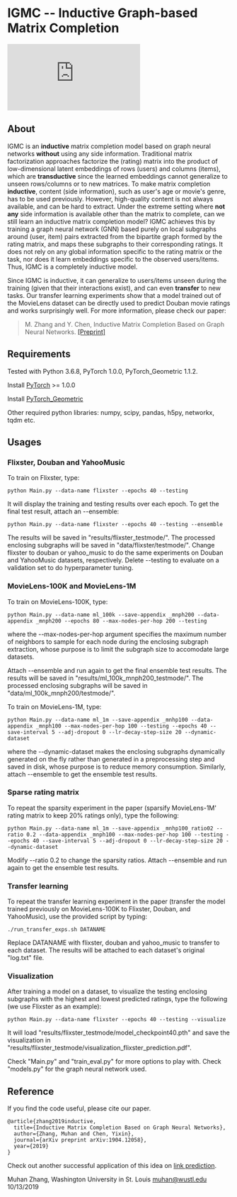 IGMC -- Inductive Graph-based Matrix Completion
===============================================================================

![alt text](https://github.com/muhanzhang/IGMC/raw/master/overall2.pdf "Illustration of IGMC")

About
-----

IGMC is an __inductive__ matrix completion model based on graph neural networks __without__ using any side information. Traditional matrix factorization approaches factorize the (rating) matrix into the product of low-dimensional latent embeddings of rows (users) and columns (items), which are __transductive__ since the learned embeddings cannot generalize to unseen rows/columns or to new matrices. To make matrix completion __inductive__, content (side information), such as user's age or movie's genre, has to be used previously. However, high-quality content is not always available, and can be hard to extract. Under the extreme setting where __not any__ side information is available other than the matrix to complete, can we still learn an inductive matrix completion model? IGMC achieves this by training a graph neural network (GNN) based purely on local subgraphs around (user, item) pairs extracted from the bipartite graph formed by the rating matrix, and maps these subgraphs to their corresponding ratings. It does not rely on any global information specific to the rating matrix or the task, nor does it learn embeddings specific to the observed users/items. Thus, IGMC is a completely inductive model. 

Since IGMC is inductive, it can generalize to users/items unseen during the training (given that their interactions exist), and can even __transfer__ to new tasks. Our transfer learning experiments show that a model trained out of the MovieLens dataset can be directly used to predict Douban movie ratings and works surprisingly well. For more information, please check our paper:
> M. Zhang and Y. Chen, Inductive Matrix Completion Based on Graph Neural Networks. [\[Preprint\]](https://arxiv.org/pdf/1904.12058.pdf)

Requirements
------------

Tested with Python 3.6.8, PyTorch 1.0.0, PyTorch_Geometric 1.1.2.

Install [PyTorch](https://pytorch.org/) >= 1.0.0

Install [PyTorch_Geometric](https://rusty1s.github.io/pytorch_geometric/build/html/notes/installation.html)

Other required python libraries: numpy, scipy, pandas, h5py, networkx, tqdm etc.

Usages
------

### Flixster, Douban and YahooMusic

To train on Flixster, type:

    python Main.py --data-name flixster --epochs 40 --testing

It will display the training and testing results over each epoch. To get the final test result, attach an --ensemble:
    
    python Main.py --data-name flixster --epochs 40 --testing --ensemble

The results will be saved in "results/flixster\_testmode/". The processed enclosing subgraphs will be saved in "data/flixster/testmode/". Change flixster to douban or yahoo\_music to do the same experiments on Douban and YahooMusic datasets, respectively. Delete --testing to evaluate on a validation set to do hyperparameter tuning.

### MovieLens-100K and MovieLens-1M

To train on MovieLens-100K, type:

    python Main.py --data-name ml_100k --save-appendix _mnph200 --data-appendix _mnph200 --epochs 80 --max-nodes-per-hop 200 --testing

where the --max-nodes-per-hop argument specifies the maximum number of neighbors to sample for each node during the enclosing subgraph extraction, whose purpose is to limit the subgraph size to accomodate large datasets. 

Attach --ensemble and run again to get the final ensemble test results. The results will be saved in "results/ml\_100k\_mnph200\_testmode/". The processed enclosing subgraphs will be saved in "data/ml\_100k\_mnph200/testmode/". 

To train on MovieLens-1M, type:
    
    python Main.py --data-name ml_1m --save-appendix _mnhp100 --data-appendix _mnph100 --max-nodes-per-hop 100 --testing --epochs 40 --save-interval 5 --adj-dropout 0 --lr-decay-step-size 20 --dynamic-dataset

where the --dynamic-dataset makes the enclosing subgraphs dynamically generated on the fly rather than generated in a preprocessing step and saved in disk, whose purpose is to reduce memory consumption. Similarly, attach --ensemble to get the ensemble test results.

### Sparse rating matrix

To repeat the sparsity experiment in the paper (sparsify MovieLens-1M' rating matrix to keep 20% ratings only), type the following:

    python Main.py --data-name ml_1m --save-appendix _mnhp100_ratio02 --ratio 0.2 --data-appendix _mnph100 --max-nodes-per-hop 100 --testing --epochs 40 --save-interval 5 --adj-dropout 0 --lr-decay-step-size 20 --dynamic-dataset 

Modify --ratio 0.2 to change the sparsity ratios. Attach --ensemble and run again to get the ensemble test results.

### Transfer learning

To repeat the transfer learning experiment in the paper (transfer the model trained previously on MovieLens-100K to Flixster, Douban, and YahooMusic), use the provided script by typing:

    ./run_transfer_exps.sh DATANAME

Replace DATANAME with flixster, douban and yahoo_music to transfer to each dataset. The results will be attached to each dataset's original "log.txt" file.

### Visualization

After training a model on a dataset, to visualize the testing enclosing subgraphs with the highest and lowest predicted ratings, type the following (we use Flixster as an example):

    python Main.py --data-name flixster --epochs 40 --testing --visualize

It will load "results/flixster\_testmode/model\_checkpoint40.pth" and save the visualization in "results/flixster\_testmode/visualization_flixster_prediction.pdf".

Check "Main.py" and "train\_eval.py" for more options to play with. Check "models.py" for the graph neural network used.

Reference
---------

If you find the code useful, please cite our paper.

    @article{zhang2019inductive,
      title={Inductive Matrix Completion Based on Graph Neural Networks},
      author={Zhang, Muhan and Chen, Yixin},
      journal={arXiv preprint arXiv:1904.12058},
      year={2019}
    }

Check out another successful application of this idea on [link prediction](https://github.com/muhanzhang/SEAL). 

Muhan Zhang, Washington University in St. Louis
muhan@wustl.edu
10/13/2019
